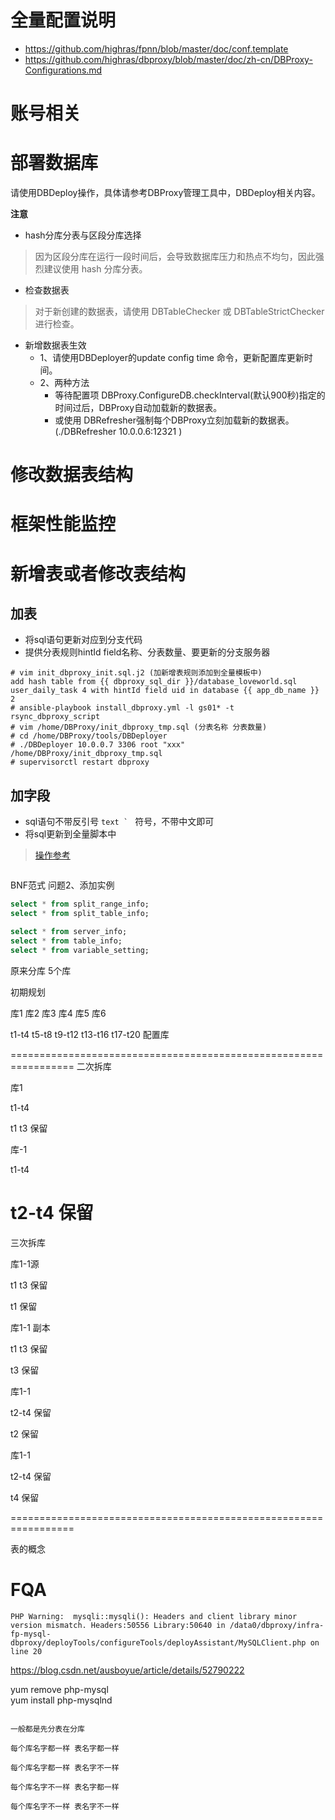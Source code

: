 # 全量配置说明
- https://github.com/highras/fpnn/blob/master/doc/conf.template
- https://github.com/highras/dbproxy/blob/master/doc/zh-cn/DBProxy-Configurations.md

# 账号相关
# 部署数据库
请使用DBDeploy操作，具体请参考DBProxy管理工具中，DBDeploy相关内容。

**注意**
- hash分库分表与区段分库选择
> 因为区段分库在运行一段时间后，会导致数据库压力和热点不均匀，因此强烈建议使用 hash 分库分表。

- 检查数据表
> 对于新创建的数据表，请使用 DBTableChecker 或 DBTableStrictChecker 进行检查。

- 新增数据表生效
  - 1、请使用DBDeployer的update config time 命令，更新配置库更新时间。
  - 2、两种方法
    - 等待配置项 DBProxy.ConfigureDB.checkInterval(默认900秒)指定的时间过后，DBProxy自动加载新的数据表。
    - 或使用 DBRefresher强制每个DBProxy立刻加载新的数据表。(./DBRefresher 10.0.0.6:12321 )
# 修改数据表结构
# 框架性能监控

# 新增表或者修改表结构
## 加表 
- 将sql语句更新对应到分支代码
- 提供分表规则hintId field名称、分表数量、要更新的分支服务器

```
# vim init_dbproxy_init.sql.j2 (加新增表规则添加到全量模板中)
add hash table from {{ dbproxy_sql_dir }}/database_loveworld.sql user_daily_task 4 with hintId field uid in database {{ app_db_name }} 2
# ansible-playbook install_dbproxy.yml -l gs01* -t rsync_dbproxy_script
# vim /home/DBProxy/init_dbproxy_tmp.sql (分表名称 分表数量)
# cd /home/DBProxy/tools/DBDeployer
# ./DBDeployer 10.0.0.7 3306 root "xxx" /home/DBProxy/init_dbproxy_tmp.sql
# supervisorctl restart dbproxy
```

## 加字段
- sql语句不带反引号 ```text ` ```  符号，不带中文即可
- 将sql更新到全量脚本中

> [操作参考](DBProxyMgr.md) 
```

```
BNF范式
问题2、添加实例
``` sql
select * from split_range_info;
select * from split_table_info;

select * from server_info;
select * from table_info;
select * from variable_setting;
```

原来分库 5个库

初期规划

库1     		库2 	库3     库4 		库5       库6

t1-t4   		t5-t8   t9-t12  t13-t16 	t17-t20   配置库

=================================================================
二次拆库

库1

t1-t4

t1 t3 保留

库-1

t1-t4

t2-t4 保留
=================================================================

三次拆库

库1-1源

t1 t3 保留

t1    保留

库1-1 副本

t1 t3 保留

t3    保留


库1-1

t2-t4 保留

t2    保留

库1-1

t2-t4 保留

t4    保留

=================================================================

表的概念

# FQA
```
PHP Warning:  mysqli::mysqli(): Headers and client library minor version mismatch. Headers:50556 Library:50640 in /data0/dbproxy/infra-fp-mysql-dbproxy/deployTools/configureTools/deployAssistant/MySQLClient.php on line 20
```
https://blog.csdn.net/ausboyue/article/details/52790222

yum remove php-mysql  
yum install php-mysqlnd
```

一般都是先分表在分库

每个库名字都一样 表名字都一样

每个库名字都一样 表名字不一样

每个库名字不一样 表名字都一样

每个库名字不一样 表名字不一样 
